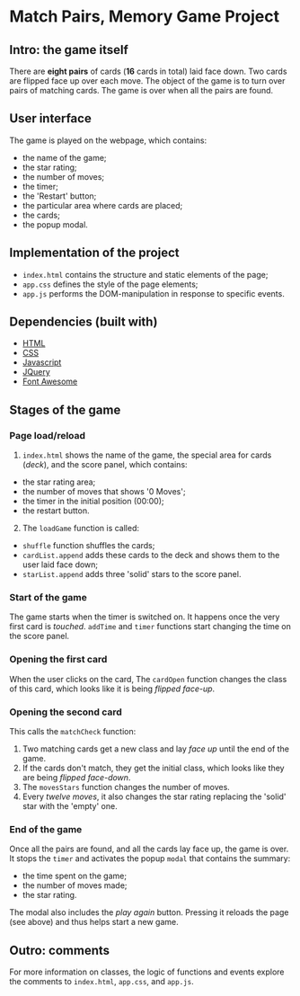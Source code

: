 # Match Pairs, Memory Game Project

## Intro: the game itself

There are **eight pairs** of cards (**16** cards in total) laid face down. Two
cards are flipped face up over each move. The object of the game is to turn over
pairs of matching cards. The game is over when all the pairs are found.

## User interface

The game is played on the webpage, which contains:

- the name of the game;
- the star rating;
- the number of moves;
- the timer;
- the 'Restart' button;
- the particular area where cards are placed;
- the cards;
- the popup modal.

## Implementation of the project

- `index.html` contains the structure and static elements of the page;
- `app.css` defines the style of the page elements;
- `app.js` performs the DOM-manipulation in response to specific events.

## Dependencies (built with)

- [HTML](https://www.w3.org/html/)
- [CSS](https://www.w3.org/Style/CSS/)
- [Javascript](https://developer.mozilla.org/bm/docs/Web/JavaScript)
- [JQuery](http://jquery.com/)
- [Font Awesome](https://fontawesome.com/)

## Stages of the game

### Page load/reload

1. `index.html` shows the name of the game, the special area for cards (*deck*),
   and the score panel, which contains:
 - the star rating area;
 - the number of moves that shows '0 Moves';
 - the timer in the initial position (00:00);
 - the restart button.
2. The `loadGame` function is called:
 - `shuffle` function shuffles the cards;
 - `cardList.append` adds these cards to the deck and shows them to the user
  laid face down;
 - `starList.append` adds three 'solid' stars to the score panel.

### Start of the game

The game starts when the timer is switched on. It happens once the very first
card is *touched*. `addTime` and `timer` functions start changing the time on
the score panel.

### Opening the first card

When the user clicks on the card, The `cardOpen` function changes the class of
this card, which looks like it is being *flipped face-up*.

### Opening the second card

This calls the `matchCheck` function:
1. Two matching cards get a new class and lay *face up* until the end of the
   game.
2. If the cards don't match, they get the initial class, which looks like they
   are being *flipped face-down*.
3. The `movesStars` function changes the number of moves.
4. Every *twelve moves*, it also changes the star rating replacing the 'solid'
   star with the 'empty' one.

### End of the game

Once all the pairs are found, and all the cards lay face up, the game is over.
It stops the `timer` and activates the popup `modal` that contains the summary:
- the time spent on the game;
- the number of moves made;
- the star rating.

The modal also includes the *play again* button. Pressing it reloads the page
(see above) and thus helps start a new game.

## Outro: comments

For more information on classes, the logic of functions and events explore the
comments to `index.html`, `app.css`, and `app.js`.